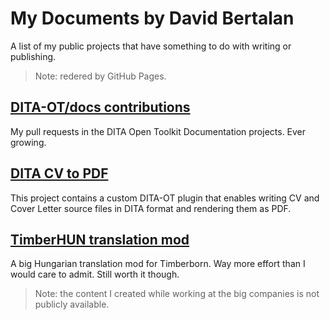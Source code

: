 # My Documents by David Bertalan

A list of my public projects that have something to do with writing or publishing.

> Note: redered by GitHub Pages.

## [DITA-OT/docs contributions](https://github.com/pulls?q=is%3Apr+author%3Athendarion+archived%3Afalse+repo%3Adita-ot%2Fdocs+)

My pull requests in the DITA Open Toolkit Documentation projects. Ever growing.

## [DITA CV to PDF](https://github.com/thendarion/dita-cv-to-pdf) 
 
This project contains a custom DITA-OT plugin that enables writing CV and Cover Letter source files in DITA format and rendering them as PDF.

## [TimberHUN translation mod](https://github.com/thendarion/timberborn-magyaritas)

A big Hungarian translation mod for Timberborn. Way more effort than I would care to admit. Still worth it though.

> Note: the content I created while working at the big companies is not publicly available.
